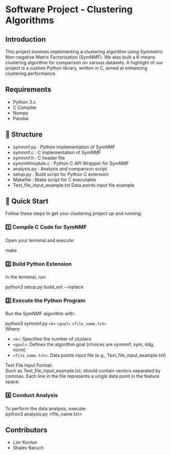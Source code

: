 # Software Project - Clustering Algorithms

## Introduction
This project involves implementing a clustering algorithm using Symmetric Non-negative Matrix Factorization (SymNMF). We also built a K-means clustering algorithm for comparison on various datasets. A highlight of our project is a custom Python library, written in C, aimed at enhancing clustering performance.

## Requirements
- Python 3.x
- C Compiler
- Numpy
- Pandas

## 📂 Structure
- symnmf.py : Python implementation of SymNMF  
- symnmf.c : C implementation of SymNMF  
- symnmf.h : C header file  
- symnmfmodule.c : Python C API Wrapper for SymNMF  
- analysis.py : Analysis and comparison script  
- setup.py : Build script for Python C extension  
- Makefile : Make script for C executable  
- Text_file_input_example.txt Data points input file example

## 🚀 Quick Start

Follow these steps to get your clustering project up and running:

### 1️⃣ Compile C Code for SymNMF
Open your terminal and execute: 
  
make


### 2️⃣ Build Python Extension
In the terminal, run:    
  
python3 setup.py build_ext --inplace

### 3️⃣ Execute the Python Program
Run the SymNMF algorithm with:  

python3 symnmf.py `<k>` `<goal>` `<file_name.txt>`  
Where:
- `<k>`: Specifies the number of clusters
- `<goal>`: Defines the algorithm goal (choices are symnmf, sym, ddg, norm)
- `<file_name.txt>`: Data points input file (e.g., Text_file_input_example.txt)

Text File Input Format:  
Such as Text_file_input_example.txt, should contain vectors separated by commas. Each line in the file represents a single data point in the feature space.  

### 4️⃣ Conduct Analysis
To perform the data analysis, execute:  
python3 analysis.py <k> <file_name.txt>



## Contributors
- Lior Kovtun
- Shalev Baruch
